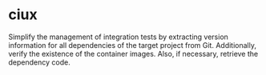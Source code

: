 # ciux

Simplify the management of integration tests by extracting version information for all dependencies of the target project from Git.
Additionally, verify the existence of the container images.
Also, if necessary, retrieve the dependency code.
